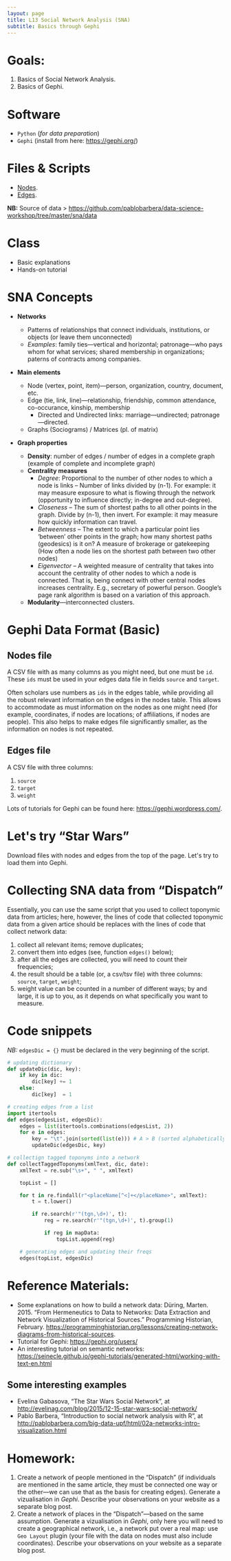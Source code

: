 ```yaml
---
layout: page
title: L13 Social Network Analysis (SNA)
subtitle: Basics through Gephi
---
```


# Goals:

1. Basics of Social Network Analysis.
2. Basics of Gephi.

# Software

* `Python` (*for data preparation*)
* `Gephi` (install from here: <https://gephi.org/>)

# Files & Scripts

* [Nodes](./files/13/star_wars_nodes.csv).
* [Edges](./files/13/star_wars_edges.csv).

**NB:** Source of data > <https://github.com/pablobarbera/data-science-workshop/tree/master/sna/data>

# Class

* Basic explanations
* Hands-on tutorial

# SNA Concepts

* **Networks**
  * Patterns of relationships that connect individuals, institutions, or objects (or leave them unconnected)
  * *Examples*: family ties—vertical and horizontal; patronage—who pays whom for what services; shared membership in organizations; paterns of contracts among companies.

* **Main elements**
  * Node (vertex, point, item)—person, organization, country, document, etc.
  * Edge (tie, link, line)—relationship, friendship, common attendance, co-occurance, kinship, membership
    * Directed and Undirected links: marriage—undirected; patronage—directed.
  * Graphs (Sociograms) / Matrices (pl. of matrix)

* **Graph properties**
  * **Density**: number of edges / number of edges in a complete graph (example of complete and incomplete graph)
  * **Centrality measures**
    * *Degree*: Proportional to the number of other nodes to which a node is links – Number of links divided by (n-1). For example: it may measure exposure to what is flowing through the network (opportunity to influence directly; in-degree and out-degree).
    * *Closeness* – The sum of shortest paths to all other points in the graph. Divide by (n-1), then invert. For example: it may measure how quickly information can travel.
    * *Betweenness* – The extent to which a particular point lies ‘between’ other points in the graph; how many shortest paths (geodesics) is it on? A measure of brokerage or gatekeeping (How often a node lies on the shortest path between two other nodes)
    * *Eigenvector* – A weighted measure of centrality that takes into account the centrality of other nodes to which a node is connected.  That is, being connect with other central nodes increases centrality.  E.g., secretary of powerful person.  Google’s page rank algorithm is based on a variation of this approach.
  * **Modularity**—interconnected clusters.

# Gephi Data Format (Basic)

## Nodes file

A CSV file with as many columns as you might need, but one must be `id`. These `ids` must be used in your edges data file in fields `source` and `target`.

Often scholars use numbers as `ids` in the edges table, while providing all the robust relevant information on the edges in the nodes table. This allows to accommodate as must information on the nodes as one might need (for example, coordinates, if nodes are locations; of affiliations, if nodes are people). This also helps to make edges file significantly smaller, as the information on nodes is not repeated.

## Edges file

A CSV file with three columns:

1) `source`
2) `target`
3) `weight`

Lots of tutorials for Gephi can be found here: <https://gephi.wordpress.com/>.

# Let's try “Star Wars”

Download files with nodes and edges from the top of the page. Let's try to load them into Gephi.

# Collecting SNA data from “Dispatch”

Essentially, you can use the same script that you used to collect toponymic data from articles; here, however, the lines of code that collected toponymic data from a given artice should be replaces with the lines of code that collect network data:

1) collect all relevant items; remove duplicates;
2) convert them into edges (see, function `edges()` below);
3) after all the edges are collected, you will need to count their frequencies;
4) the result should be a table (or, a csv/tsv file) with three columns: `source`, `target`, `weight`;
5) weight value can be counted in a number of different ways; by and large, it is up to you, as it depends on what specifically you want to measure.

# Code snippets

*NB:* `edgesDic = {}` must be declared in the very beginning of the script.

``` python
# updating dictionary
def updateDic(dic, key):
    if key in dic:
        dic[key] += 1
    else:
        dic[key]  = 1

# creating edges from a list
import itertools
def edges(edgesList, edgesDic):
    edges = list(itertools.combinations(edgesList, 2))
    for e in edges:
        key = "\t".join(sorted(list(e))) # A > B (sorted alphabetically, to avoid cases of B > A)
        updateDic(edgesDic, key)

# collectign tagged toponyms into a network
def collectTaggedToponyms(xmlText, dic, date):
    xmlText = re.sub("\s+", " ", xmlText)

    topList = []

    for t in re.findall(r"<placeName[^<]+</placeName>", xmlText):
        t = t.lower()

        if re.search(r'"(tgn,\d+)', t):
            reg = re.search(r'"(tgn,\d+)', t).group(1)

            if reg in mapData:
                topList.append(reg)

    # generating edges and updating their freqs
    edges(topList, edgesDic)
```

# Reference Materials:

* Some explanations on how to build a network data: Düring, Marten. 2015. “From Hermeneutics to Data to Networks: Data Extraction and Network Visualization of Historical Sources.” Programming Historian, February. <https://programminghistorian.org/lessons/creating-network-diagrams-from-historical-sources>.
* Tutorial for Gephi: <https://gephi.org/users/>
* An interesting tutorial on semantic networks: <https://seinecle.github.io/gephi-tutorials/generated-html/working-with-text-en.html>

## Some interesting examples

* Evelina Gabasova, “The Star Wars Social Network”, at <http://evelinag.com/blog/2015/12-15-star-wars-social-network/>
* Pablo Barbera, “Introduction to social network analysis with R”, at <http://pablobarbera.com/big-data-upf/html/02a-networks-intro-visualization.html>

# Homework:

1. Create a network of people mentioned in the “Dispatch” (if individuals are mentioned in the same article, they must be connected one way or the other—we can use that as the basis for creating edges). Generate a vizualisation in *Gephi*. Describe your observations on your website as a separate blog post.
2. Create a network of places in the “Dispatch”—based on the same assumption. Generate a vizualisation in *Gephi*, only here you will need to create a geographical network, i.e., a network put over a real map: use `Geo Layout` plugin (your file with the data on nodes must also include coordinates). Describe your observations on your website as a separate blog post.
